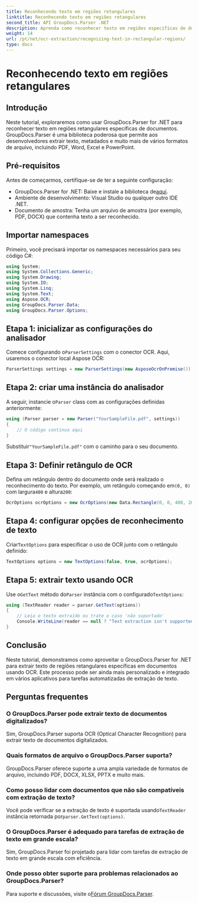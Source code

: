 ```yaml
---
title: Reconhecendo texto em regiões retangulares
linktitle: Reconhecendo texto em regiões retangulares
second_title: API GroupDocs.Parser .NET
description: Aprenda como reconhecer texto em regiões específicas de documentos usando GroupDocs.Parser for .NET com recursos de OCR.
weight: 14
url: /pt/net/ocr-extraction/recognizing-text-in-rectangular-regions/
type: docs
---
```

# Reconhecendo texto em regiões retangulares

## Introdução
Neste tutorial, exploraremos como usar GroupDocs.Parser for .NET para reconhecer texto em regiões retangulares específicas de documentos. GroupDocs.Parser é uma biblioteca poderosa que permite aos desenvolvedores extrair texto, metadados e muito mais de vários formatos de arquivo, incluindo PDF, Word, Excel e PowerPoint.
## Pré-requisitos
Antes de começarmos, certifique-se de ter a seguinte configuração:
-  GroupDocs.Parser for .NET: Baixe e instale a biblioteca de[aqui](https://releases.groupdocs.com/parser/net/).
- Ambiente de desenvolvimento: Visual Studio ou qualquer outro IDE .NET.
- Documento de amostra: Tenha um arquivo de amostra (por exemplo, PDF, DOCX) que contenha texto a ser reconhecido.

## Importar namespaces
Primeiro, você precisará importar os namespaces necessários para seu código C#:
```csharp
using System;
using System.Collections.Generic;
using System.Drawing;
using System.IO;
using System.Linq;
using System.Text;
using Aspose.OCR;
using GroupDocs.Parser.Data;
using GroupDocs.Parser.Options;
```
## Etapa 1: inicializar as configurações do analisador
 Comece configurando o`ParserSettings` com o conector OCR. Aqui, usaremos o conector local Aspose OCR:
```csharp
ParserSettings settings = new ParserSettings(new AsposeOcrOnPremise());
```
## Etapa 2: criar uma instância do analisador
 A seguir, instancie o`Parser` class com as configurações definidas anteriormente:
```csharp
using (Parser parser = new Parser("YourSampleFile.pdf", settings))
{
    // O código continua aqui
}
```
 Substituir`"YourSampleFile.pdf"` com o caminho para o seu documento.
## Etapa 3: Definir retângulo de OCR
 Defina um retângulo dentro do documento onde será realizado o reconhecimento do texto. Por exemplo, um retângulo começando em`(0, 0)` com largura`400` e altura`200`:
```csharp
OcrOptions ocrOptions = new OcrOptions(new Data.Rectangle(0, 0, 400, 200));
```
## Etapa 4: configurar opções de reconhecimento de texto
 Criar`TextOptions` para especificar o uso de OCR junto com o retângulo definido:
```csharp
TextOptions options = new TextOptions(false, true, ocrOptions);
```
## Etapa 5: extrair texto usando OCR
 Use o`GetText` método do`Parser` instância com o configurado`TextOptions`:
```csharp
using (TextReader reader = parser.GetText(options))
{
    // Leia o texto extraído ou trate o caso 'não suportado'
    Console.WriteLine(reader == null ? "Text extraction isn't supported" : reader.ReadToEnd());
}
```

## Conclusão
Neste tutorial, demonstramos como aproveitar o GroupDocs.Parser for .NET para extrair texto de regiões retangulares específicas em documentos usando OCR. Este processo pode ser ainda mais personalizado e integrado em vários aplicativos para tarefas automatizadas de extração de texto.

## Perguntas frequentes
### O GroupDocs.Parser pode extrair texto de documentos digitalizados?
Sim, GroupDocs.Parser suporta OCR (Optical Character Recognition) para extrair texto de documentos digitalizados.
### Quais formatos de arquivo o GroupDocs.Parser suporta?
GroupDocs.Parser oferece suporte a uma ampla variedade de formatos de arquivo, incluindo PDF, DOCX, XLSX, PPTX e muito mais.
### Como posso lidar com documentos que não são compatíveis com extração de texto?
 Você pode verificar se a extração de texto é suportada usando`TextReader` instância retornada por`parser.GetText(options)`.
### O GroupDocs.Parser é adequado para tarefas de extração de texto em grande escala?
Sim, GroupDocs.Parser foi projetado para lidar com tarefas de extração de texto em grande escala com eficiência.
### Onde posso obter suporte para problemas relacionados ao GroupDocs.Parser?
 Para suporte e discussões, visite o[Fórum GroupDocs.Parser](https://forum.groupdocs.com/c/parser/17).